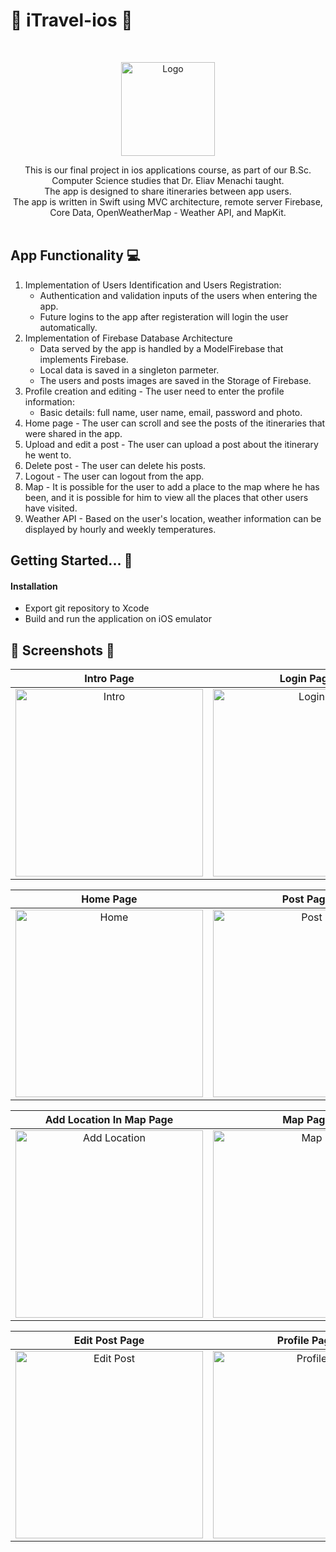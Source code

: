 # 🗻 iTravel-ios 🗽

<br />
<p align="center">
    <a href="https://github.com/barelimelech/iTravel-ios">
      <img src="https://i.ibb.co/jRr9g5K/logo.jpg" alt="Logo" width="150" heigt="150">
  </a>
 </p>
 
 <p align="center">
 This is our final project in ios applications course, as part of our B.Sc. Computer Science studies that Dr. Eliav Menachi taught. </br>
 The app is designed to share itineraries between app users.</br>
 The app is written in Swift using MVC architecture, remote server Firebase, Core Data, OpenWeatherMap - Weather API, and MapKit.
 </br> </br>
</p>

## App Functionality 💻

1. Implementation of Users Identification and Users Registration:
	- Authentication and validation inputs of the users when entering the app.
	- Future logins to the app after registeration will login the user automatically.
2. Implementation of Firebase Database Architecture
	- Data served by the app is handled by a ModelFirebase that implements Firebase.
	- Local data is saved in a singleton parmeter.
	- The users and posts images are saved in the Storage of Firebase.
3. Profile creation and editing - The user need to enter the profile information:
	- Basic details: full name, user name, email, password and photo.
4. Home page - The user can scroll and see the posts of the itineraries that were shared in the app.
5. Upload and edit a post - The user can upload a post about the itinerary he went to.
6. Delete post - The user can delete his posts.
7. Logout - The user can logout from the app.
8. Map - It is possible for the user to add a place to the map where he has been, and it is possible for him to view all the places that other users have visited.
9. Weather API - Based on the user's location, weather information can be displayed by hourly and weekly temperatures.

## Getting Started... 🏃

#### Installation
- Export git repository to Xcode
- Build and run the application on iOS emulator


## 📱 Screenshots 📱

Intro Page | Login Page |  Sign Up Page
:-------------------------:|:-------------------------:|:-------------------------:
<img src="https://i.ibb.co/4sq5RDr/intro.png" alt="Intro" width="300">  | <img src="https://i.ibb.co/Fwcv54r/login.png" alt="Login" width="300">  |  <img src="https://i.ibb.co/2skyVzs/signup.png" alt="signup" width="300">

Home Page | Post Page |  Create Post Page 
:-------------------------:|:-------------------------:|:-------------------------:
<img src="https://i.ibb.co/NLpyjvG/home.png" alt="Home" width="300">  | <img src="https://i.ibb.co/CHjwnYm/post.png" alt="Post" width="300">  |  <img src="https://i.ibb.co/wSqrz6S/add-post.png" alt="Create Post" width="300">

Add Location In Map Page |  Map Page |  Weather Page
:-------------------------:|:-------------------------: |:-------------------------:
<img src="https://i.ibb.co/H2FDSqP/map-add.png" alt="Add Location" width="300">  |  <img src="https://i.ibb.co/GCFMp3Y/map-all-location.png" alt="Map" width="300">  |  <img src="https://i.ibb.co/Bz6RtBL/Weather-week.png" alt="Weather" width="300">

Edit Post Page |  Profile Page |  Edit Profile Page
:-------------------------:|:-------------------------: |:-------------------------:
<img src="https://i.ibb.co/bWsvL4t/edit-post.png" alt="Edit Post" width="300">  |  <img src="https://i.ibb.co/WtszJ5h/profile.png" alt="Profile" width="300"> |  <img src="https://i.ibb.co/X8njWTM/edit-profile.png" alt="Edit Profile" width="300">

